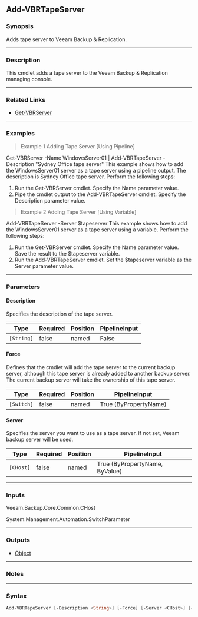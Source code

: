 Add-VBRTapeServer
-----------------

### Synopsis
Adds tape server to Veeam Backup & Replication.

---

### Description

This cmdlet adds a tape server to the Veeam Backup & Replication managing console.

---

### Related Links
* [Get-VBRServer](Get-VBRServer)

---

### Examples
> Example 1 Adding Tape Server [Using Pipeline]

Get-VBRServer -Name WindowsServer01 | Add-VBRTapeServer -Description "Sydney Office tape server"
This example shows how to add the WindowsServer01 server as a tape server using a pipeline output. The description is Sydney Office tape server.
Perform the following steps:
1. Run the Get-VBRServer cmdlet. Specify the Name parameter value.
2. Pipe the cmdlet output to the Add-VBRTapeServer cmdlet. Specify the Description parameter value.
> Example 2 Adding Tape Server [Using Variable]

Add-VBRTapeServer -Server $tapeserver
This example shows how to add the WindowsServer01 server as a tape server using a variable.
Perform the following steps:
1. Run the Get-VBRServer cmdlet. Specify the Name parameter value. Save the result to the $tapeserver variable.
2. Run the Add-VBRTapeServer cmdlet. Set the $tapeserver variable as the Server parameter value.

---

### Parameters
#### **Description**
Specifies the description of the tape server.

|Type      |Required|Position|PipelineInput|
|----------|--------|--------|-------------|
|`[String]`|false   |named   |False        |

#### **Force**
Defines that the cmdlet will add the tape server to the current backup server, although this tape server is already added to another backup server. The current backup server will take the ownership of this tape server.

|Type      |Required|Position|PipelineInput        |
|----------|--------|--------|---------------------|
|`[Switch]`|false   |named   |True (ByPropertyName)|

#### **Server**
Specifies the server you want to use as a tape server. If not set, Veeam backup server will be used.

|Type     |Required|Position|PipelineInput                 |
|---------|--------|--------|------------------------------|
|`[CHost]`|false   |named   |True (ByPropertyName, ByValue)|

---

### Inputs
Veeam.Backup.Core.Common.CHost

System.Management.Automation.SwitchParameter

---

### Outputs
* [Object](https://learn.microsoft.com/en-us/dotnet/api/System.Object)

---

### Notes

---

### Syntax
```PowerShell
Add-VBRTapeServer [-Description <String>] [-Force] [-Server <CHost>] [<CommonParameters>]
```

